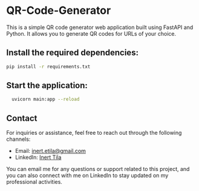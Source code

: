 # QR-Code-Generator
This is a simple QR code generator web application built using FastAPI and Python. It allows you to generate QR codes for URLs of your choice.

## Install the required dependencies:

```bash
pip install -r requirements.txt
```
## Start the application:
```bash
  uvicorn main:app --reload
```
## Contact

For inquiries or assistance, feel free to reach out through the following channels:

- Email: [inert.etila@gmail.com](mailto:inert.etila@gmail.com)
- LinkedIn: [Inert Tila](https://al.linkedin.com/in/inerttila)

You can email me for any questions or support related to this project, and you can also connect with me on LinkedIn to stay updated on my professional activities.
